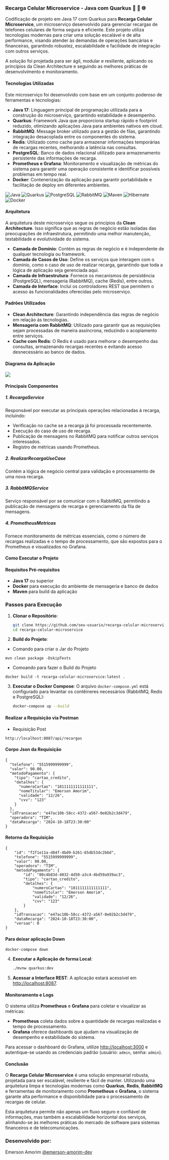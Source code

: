 
### Recarga Celular Microservice - Java com Quarkus 🚀 🔄 🌐

Codificação de projeto em Java 17 com Quarkus para **Recarga Celular Microservice**, um microserviço desenvolvido para gerenciar recargas de telefones celulares de forma segura e eficiente. Este projeto utiliza tecnologias modernas para criar uma solução escalável e de alta performance, visando atender às demandas de operações bancárias e financeiras, garantindo robustez, escalabilidade e facilidade de integração com outros serviços.

A solução foi projetada para ser ágil, modular e resiliente, aplicando os princípios da Clean Architecture e seguindo as melhores práticas de desenvolvimento e monitoramento.

#### Tecnologias Utilizadas

Este microserviço foi desenvolvido com base em um conjunto poderoso de ferramentas e tecnologias:

- **Java 17**: Linguagem principal de programação utilizada para a construção do microserviço, garantindo estabilidade e desempenho.
- **Quarkus**: Framework Java que proporciona startup rápido e footprint reduzido, otimizando aplicações Java para ambientes nativos em cloud.
- **RabbitMQ**: Message broker utilizado para a gestão de filas, garantindo integração desacoplada entre os componentes do sistema.
- **Redis**: Utilizado como cache para armazenar informações temporárias de recargas recentes, melhorando a latência nas consultas.
- **PostgreSQL**: Banco de dados relacional utilizado para armazenamento persistente das informações de recarga.
- **Prometheus e Grafana**: Monitoramento e visualização de métricas do sistema para garantir uma operação consistente e identificar possíveis problemas em tempo real.
- **Docker**: Contenerização da aplicação para garantir portabilidade e facilitação de deploy em diferentes ambientes.

![Java](https://img.shields.io/badge/-Java-F89820?style=for-the-badge&logo=java&logoColor=white)
![Quarkus](https://img.shields.io/badge/-Quarkus-4695EB?style=for-the-badge&logo=quarkus&logoColor=white)
![PostgreSQL](https://img.shields.io/badge/-PostgreSQL-4169E1?style=for-the-badge&logo=postgresql&logoColor=white)
![RabbitMQ](https://img.shields.io/badge/-RabbitMQ-FF6600?style=for-the-badge&logo=rabbitmq&logoColor=white)
![Maven](https://img.shields.io/badge/-Maven-C71A36?style=for-the-badge&logo=apache-maven&logoColor=white)
![Hibernate](https://img.shields.io/badge/-Hibernate-59666C?style=for-the-badge&logo=hibernate&logoColor=white)
![Docker](https://img.shields.io/badge/-Docker-2496ED?style=for-the-badge&logo=docker&logoColor=white)

#### Arquitetura


A arquitetura deste microserviço segue os princípios da **Clean Architecture**. Isso significa que as regras de negócio estão isoladas das preocupações de infraestrutura, permitindo uma melhor manutenção, testabilidade e evolutividade do sistema.


- **Camada de Domínio**: Contém as regras de negócio e é independente de qualquer tecnologia ou framework.
- **Camada de Casos de Uso**: Define os serviços que interagem com o domínio, como o caso de uso de realizar recarga, garantindo que toda a lógica de aplicação seja gerenciada aqui.
- **Camada de Infraestrutura**: Fornece os mecanismos de persistência (PostgreSQL), mensageria (RabbitMQ), cache (Redis), entre outros.
- **Camada de Interface**: Inclui os controladores REST que permitem o acesso às funcionalidades oferecidas pelo microserviço.

#### Padrões Utilizados

- **Clean Architecture**: Garantindo independência das regras de negócio em relação às tecnologias.
- **Mensageria com RabbitMQ**: Utilizado para garantir que as requisições sejam processadas de maneira assíncrona, reduzindo o acoplamento entre serviços.
- **Cache com Redis**: O Redis é usado para melhorar o desempenho das consultas, armazenando recargas recentes e evitando acesso desnecessário ao banco de dados.


#### Diagrama da Aplicação

![](https://raw.githubusercontent.com/emersonamorim-dev/CoreBankingMicroservices-CleanArch-3/refs/heads/main/Diagrama/Arquitetura-Recarga-Celular-Microservice.png)



#### Principais Componentes

##### 1. **RecargaService**

Responsável por executar as principais operações relacionadas à recarga, incluindo:
- Verificação no cache se a recarga já foi processada recentemente.
- Execução do caso de uso de recarga.
- Publicação de mensagens no RabbitMQ para notificar outros serviços interessados.
- Registro de métricas usando Prometheus.

##### 2. **RealizarRecargaUseCase**

Contém a lógica de negócio central para validação e processamento de uma nova recarga.

##### 3. **RabbitMQService**

Serviço responsável por se comunicar com o RabbitMQ, permitindo a publicação de mensagens de recarga e gerenciamento da fila de mensagens.

##### 4. **PrometheusMetricas**

Fornece monitoramento de métricas essenciais, como o número de recargas realizadas e o tempo de processamento, que são expostos para o Prometheus e visualizados no Grafana.

#### Como Executar o Projeto

#### Requisitos Pré-requisitos
- **Java 17** ou superior
- **Docker** para execução do ambiente de mensageria e banco de dados
- **Maven** para build da aplicação

### Passos para Execução
1. **Clonar o Repositório**:
   ```sh
   git clone https://github.com/seu-usuario/recarga-celular-microservice.git
   cd recarga-celular-microservice
   ```

2. **Build do Projeto**:

  - Comando para criar o Jar do Projeto
  ```
  mvn clean package -DskipTests
   ```

   - Comoando para fazer o Build do Projeto
   ```
   docker build -t recarga-celular-microservice:latest .
   ```

3. **Executar o Docker Compose**:
   O arquivo `docker-compose.yml` está configurado para levantar os contêineres necessários (RabbitMQ, Redis e PostgreSQL):
   ```sh
   docker-compose up --build
   ```

#### Realizar a Requisição via Postman

- Requisição Post

```
http://localhost:8087/api/recargas

```
#### Corpo Json da Requisição

```
{
  "telefone": "5515999999999",
  "valor": 90.00,
  "metodoPagamento": {
    "tipo": "cartao_credito",
    "detalhes": {
      "numeroCartao": "1811111111111111",
      "nomeTitular": "Emerson Amorim",
      "validade": "12/26",
      "cvv": "123"
    }
  },
  "idTransacao": "e47ac10b-58cc-4372-a567-0e02b2c3d479",
  "operadora": "TIM",
  "dataRecarga": "2024-10-18T23:30:00"
}
```

#### Retorno da Requisição

```
{
    "id": "f2f1e11a-d84f-4bd9-b261-65db53dc2b6d",
    "telefone": "5515999999999",
    "valor": 90.00,
    "operadora": "TIM",
    "metodoPagamento": {
        "id": "80c4b83d-4032-4d50-a3c4-4bd59a939ac3",
        "tipo": "cartao_credito",
        "detalhes": {
            "numeroCartao": "1811111111111111",
            "nomeTitular": "Emerson Amorim",
            "validade": "12/26",
            "cvv": "123"
        }
    },
    "idTransacao": "e47ac10b-58cc-4372-a567-0e02b2c3d479",
    "dataRecarga": "2024-10-18T23:30:00",
    "versao": 0
}
```

#### Para deixar aplicação Down

```
docker-compose down
```


4. **Executar a Aplicação de forma Local**:
   ```sh
   ./mvnw quarkus:dev
   ```

5. **Acessar a Interface REST**:
   A aplicação estará acessível em [http://localhost:8087](http://localhost:8087).

#### Monitoramento e Logs

O sistema utiliza **Prometheus** e **Grafana** para coletar e visualizar as métricas:
- **Prometheus** coleta dados sobre a quantidade de recargas realizadas e tempo de processamento.
- **Grafana** oferece dashboards que ajudam na visualização de desempenho e estabilidade do sistema.

Para acessar o dashboard do Grafana, utilize [http://localhost:3000](http://localhost:3000) e autentique-se usando as credenciais padrão (usuário: `admin`, senha: `admin`).



#### Conclusão

O **Recarga Celular Microservice** é uma solução empresarial robusta, projetada para ser escalável, resiliente e fácil de manter. Utilizando uma arquitetura limpa e tecnologias modernas como **Quarkus**, **Redis**, **RabbitMQ** e ferramentas de monitoramento como **Prometheus** e **Grafana**, o sistema garante alta performance e disponibilidade para o processamento de recargas de celular.

Esta arquitetura permite não apenas um fluxo seguro e confiável de informações, mas também a escalabilidade horizontal dos serviços, alinhando-se às melhores práticas do mercado de software para sistemas financeiros e de telecomunicações.

### Desenvolvido por:
Emerson Amorim [@emerson-amorim-dev](https://www.linkedin.com/in/emerson-amorim-dev/)



